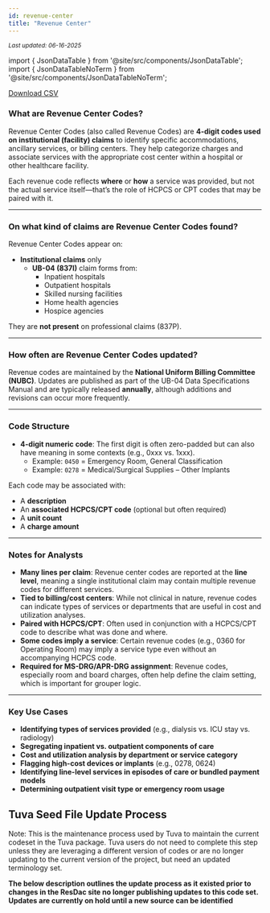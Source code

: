 ```yaml
---
id: revenue-center
title: "Revenue Center"
---
```

<div style={{ marginTop: "-2rem", marginBottom: "1.5rem" }}>
  <small><em>Last updated: 06-16-2025</em></small>
</div>

import { JsonDataTable } from '@site/src/components/JsonDataTable';
import { JsonDataTableNoTerm } from '@site/src/components/JsonDataTableNoTerm';

<JsonDataTableNoTerm  jsonPath="nodes.seed\.the_tuva_project\.terminology__revenue_center.columns" />

<a href="https://tuva-public-resources.s3.amazonaws.com/versioned_terminology/latest/revenue_center.csv_0_0_0.csv.gz">Download CSV</a>

### What are Revenue Center Codes?

Revenue Center Codes (also called Revenue Codes) are **4-digit codes used on institutional (facility) claims** to identify specific accommodations, ancillary services, or billing centers. They help categorize charges and associate services with the appropriate cost center within a hospital or other healthcare facility.

Each revenue code reflects **where** or **how** a service was provided, but not the actual service itself—that’s the role of HCPCS or CPT codes that may be paired with it.

---

### On what kind of claims are Revenue Center Codes found?

Revenue Center Codes appear on:

- **Institutional claims** only  
  - **UB-04 (837I)** claim forms from:
    - Inpatient hospitals
    - Outpatient hospitals
    - Skilled nursing facilities
    - Home health agencies
    - Hospice agencies

They are **not present** on professional claims (837P).

---

### How often are Revenue Center Codes updated?

Revenue codes are maintained by the **National Uniform Billing Committee (NUBC)**. Updates are published as part of the UB-04 Data Specifications Manual and are typically released **annually**, although additions and revisions can occur more frequently.

---

### Code Structure

- **4-digit numeric code**: The first digit is often zero-padded but can also have meaning in some contexts (e.g., 0xxx vs. 1xxx).  
  - Example: `0450` = Emergency Room, General Classification  
  - Example: `0278` = Medical/Surgical Supplies – Other Implants

Each code may be associated with:
- A **description**
- An **associated HCPCS/CPT code** (optional but often required)
- A **unit count**
- A **charge amount**

---

### Notes for Analysts

- **Many lines per claim**: Revenue center codes are reported at the **line level**, meaning a single institutional claim may contain multiple revenue codes for different services.
- **Tied to billing/cost centers**: While not clinical in nature, revenue codes can indicate types of services or departments that are useful in cost and utilization analyses.
- **Paired with HCPCS/CPT**: Often used in conjunction with a HCPCS/CPT code to describe what was done and where.
- **Some codes imply a service**: Certain revenue codes (e.g., 0360 for Operating Room) may imply a service type even without an accompanying HCPCS code.
- **Required for MS-DRG/APR-DRG assignment**: Revenue codes, especially room and board charges, often help define the claim setting, which is important for grouper logic.

---

### Key Use Cases

- **Identifying types of services provided** (e.g., dialysis vs. ICU stay vs. radiology)
- **Segregating inpatient vs. outpatient components of care**
- **Cost and utilization analysis by department or service category**
- **Flagging high-cost devices or implants** (e.g., 0278, 0624)
- **Identifying line-level services in episodes of care or bundled payment models**
- **Determining outpatient visit type or emergency room usage**

## Tuva Seed File Update Process

Note: This is the maintenance process used by Tuva to maintain the current codeset in the Tuva package. Tuva users do not need to complete this step unless they are leveraging a different version of codes or are no longer updating to the current version of the project, but need an updated terminology set. 

**The below description outlines the update process as it existed prior to changes in the ResDac site no longer publishing updates to this code set. Updates are currently on hold until a new source can be identified**